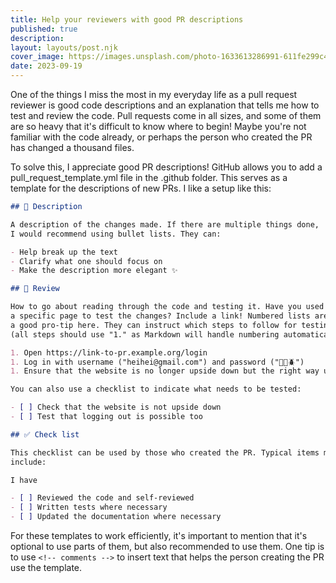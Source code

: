 ```yaml
---
title: Help your reviewers with good PR descriptions
published: true
description:
layout: layouts/post.njk
cover_image: https://images.unsplash.com/photo-1633613286991-611fe299c4be?ixlib=rb-4.0.3&ixid=M3wxMjA3fDB8MHxwaG90by1wYWdlfHx8fGVufDB8fHx8fA%3D%3D&auto=format&fit=crop&w=2360&q=80
date: 2023-09-19
---
```


One of the things I miss the most in my everyday life as a pull request reviewer is good code descriptions and an explanation that tells me how to test and review the code. Pull requests come in all sizes, and some of them are so heavy that it's difficult to know where to begin! Maybe you're not familiar with the code already, or perhaps the person who created the PR has changed a thousand files.

To solve this, I appreciate good PR descriptions! GitHub allows you to add a pull_request_template.yml file in the .github folder. This serves as a template for the descriptions of new PRs. I like a setup like this:

```md
## 📝 Description

A description of the changes made. If there are multiple things done,
I would recommend using bullet lists. They can:

- Help break up the text
- Clarify what one should focus on
- Make the description more elegant ✨

## 👀 Review

How to go about reading through the code and testing it. Have you used
a specific page to test the changes? Include a link! Numbered lists are
a good pro-tip here. They can instruct which steps to follow for testing
(all steps should use "1." as Markdown will handle numbering automatically):

1. Open https://link-to-pr.example.org/login
1. Log in with username ("heihei@gmail.com") and password ("👡🐒🪲")
1. Ensure that the website is no longer upside down but the right way up ✨

You can also use a checklist to indicate what needs to be tested:

- [ ] Check that the website is not upside down
- [ ] Test that logging out is possible too

## ✅ Check list

This checklist can be used by those who created the PR. Typical items might
include:

I have

- [ ] Reviewed the code and self-reviewed
- [ ] Written tests where necessary
- [ ] Updated the documentation where necessary
```

For these templates to work efficiently, it's important to mention that it's optional to use parts of them, but also recommended to use them. One tip is to use `<!-- comments -->` to insert text that helps the person creating the PR use the template.
